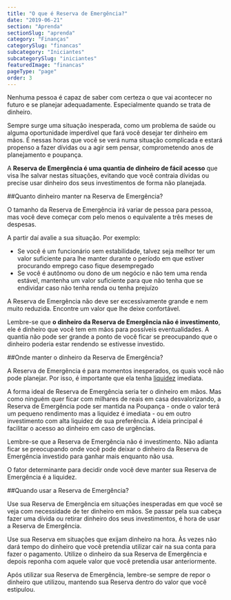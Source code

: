 ```yaml
---
title: "O que é Reserva de Emergência?"
date: "2019-06-21"
section: "Aprenda"
sectionSlug: "aprenda"
category: "Finanças"
categorySlug: "financas"
subcategory: "Iniciantes"
subcategorySlug: "iniciantes"
featuredImage: "financas"
pageType: "page"
order: 3
---
```


Nenhuma pessoa é capaz de saber com certeza o que vai acontecer no futuro e se planejar adequadamente. Especialmente quando se trata de dinheiro.

Sempre surge uma situação inesperada, como um problema de saúde ou alguma oportunidade imperdível que fará você desejar ter dinheiro em mãos. É nessas horas que você se verá numa situação complicada e estará propenso a fazer dívidas ou a agir sem pensar, comprometendo anos de planejamento e poupança.

A **Reserva de Emergência é uma quantia de dinheiro de fácil acesso** que visa lhe salvar nestas situações, evitando que você contraia dívidas ou precise usar dinheiro dos seus investimentos de forma não planejada.

##Quanto dinheiro manter na Reserva de Emergência?

O tamanho da Reserva de Emergência irá variar de pessoa para pessoa, mas você deve começar com pelo menos o equivalente a três meses de despesas.

A partir daí avalie a sua situação. Por exemplo:

- Se você é um funcionário sem estabilidade, talvez seja melhor ter um valor suficiente para lhe manter durante o período em que estiver procurando emprego caso fique desempregado
- Se você é autônomo ou dono de um negócio e não tem uma renda estável, mantenha um valor suficiente para que não tenha que se endividar caso não tenha renda ou tenha prejuízo

A Reserva de Emergência não deve ser excessivamente grande e nem muito reduzida. Encontre um valor que lhe deixe confortável.

Lembre-se que **o dinheiro da Reserva de Emergência não é investimento**, ele é dinheiro que você tem em mãos para possíveis eventualidades. A quantia não pode ser grande a ponto de você ficar se preocupando que o dinheiro poderia estar rendendo se estivesse investido.

##Onde manter o dinheiro da Reserva de Emergência?

A Reserva de Emergência é para momentos inesperados, os quais você não pode planejar. Por isso, é importante que ela tenha [liquidez](/financas/iniciantes/liquidez) imediata.

A forma ideal de Reserva de Emergência seria ter o dinheiro em mãos. Mas como ninguém quer ficar com milhares de reais em casa desvalorizando, a Reserva de Emergência pode ser mantida na Poupança - onde o valor terá um pequeno rendimento mas a liquidez é imediata - ou em outro investimento com alta liquidez de sua preferência. A ideia principal é facilitar o acesso ao dinheiro em caso de urgências.

Lembre-se que a Reserva de Emergência não é investimento. Não adianta ficar se preocupando onde você pode deixar o dinheiro da Reserva de Emergência investido para ganhar mais enquanto não usa.

O fator determinante para decidir onde você deve manter sua Reserva de Emergência é a liquidez.

##Quando usar a Reserva de Emergência?

Use sua Reserva de Emergência em situações inesperadas em que você se veja com necessidade de ter dinheiro em mãos. Se passar pela sua cabeça fazer uma dívida ou retirar dinheiro dos seus investimentos, é hora de usar a Reserva de Emergência.

Use sua Reserva em situações que exijam dinheiro na hora. Às vezes não dará tempo do dinheiro que você pretendia utilizar cair na sua conta para fazer o pagamento. Utilize o dinheiro da sua Reserva de Emergência e depois reponha com aquele valor que você pretendia usar anteriormente.

Após utilizar sua Reserva de Emergência, lembre-se sempre de repor o dinheiro que utilizou, mantendo sua Reserva dentro do valor que você estipulou.
